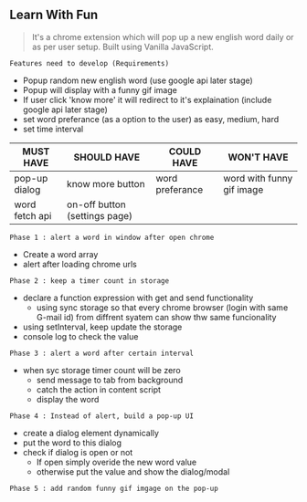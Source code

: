 ## Learn With Fun
> It's a chrome extension which will pop up a new english word daily or as per user setup. 
> Built using Vanilla JavaScript.

```
Features need to develop (Requirements)
```

 + Popup random new english word (use google api later stage)
 + Popup will display with a funny gif image
 + If user click 'know more' it will redirect to it's explaination (include google api later stage) 
 + set word preferance (as a option to the user) as easy, medium, hard
 + set time interval 

| MUST HAVE | SHOULD HAVE | COULD HAVE | WON'T HAVE |
| ------ | ------ | ------ | ------ |
|pop-up dialog | know more button | word preferance | word with funny gif image |         
|word fetch api | on-off button (settings page) |

```
Phase 1 : alert a word in window after open chrome
```
+ Create a word array 
+ alert after loading chrome urls

```
Phase 2 : keep a timer count in storage
```
+ declare a function expression with get and send functionality
    + using sync storage so that every chrome browser (login with same G-mail id) from diffrent syatem can show thw same funcionality 
+ using setInterval, keep update the storage
+ console log to check the value

```
Phase 3 : alert a word after certain interval
```
+ when syc storage timer count will be zero 
    + send message to tab from background 
    + catch the action in content script
    + display the word

```
Phase 4 : Instead of alert, build a pop-up UI
```
+ create a dialog element dynamically 
+ put the word to this dialog
+ check if dialog is open or not
    + If open simply overide the new word value
    + otherwise put the value and show the dialog/modal

```
Phase 5 : add random funny gif imgage on the pop-up
```
